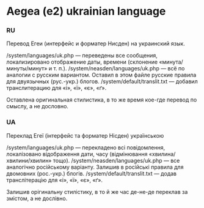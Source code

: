 # Aegea (e2) ukrainian language

### RU

Перевод Егеи (интерфейс и форматер Нисден) на украинский язык.

/system/languages/uk.php — переведены все сообщения, локализировано отображение даты, времени (склонение «минута/минуты/минут» и т. п.).
/system/neasden/languages/uk.php — всё по аналогии с русским вариантом. Оставил в этом файле русские правила для двуязычных (рус.-укр.) блогов.
/system/default/translit.txt — добавил транслитерацию для «і», «ї», «є», «ґ».

Оставлена оригинальная стилистика, в то же время кое-где перевод по смыслу, а не дословно. 

### UA

Переклад Егеї (інтерфейс та форматер Нісден) українською

/system/languages/uk.php — перекладено всі повідомлення, локалізовано відображення дати, часу (відмінювання «хвилина/хвилини/хвилин» тощо).
/system/neasden/languages/uk.php — все аналогічно російському варіанту. Залишив в російські правила для двомовних (рос.-укр.) блогів.
/system/default/translit.txt — додав транслітерацію для «і», «ї», «є», «ґ».

Залишив орігинальну стилістику, в то й же час де-не-де переклав за змістом, а не дослівно.
